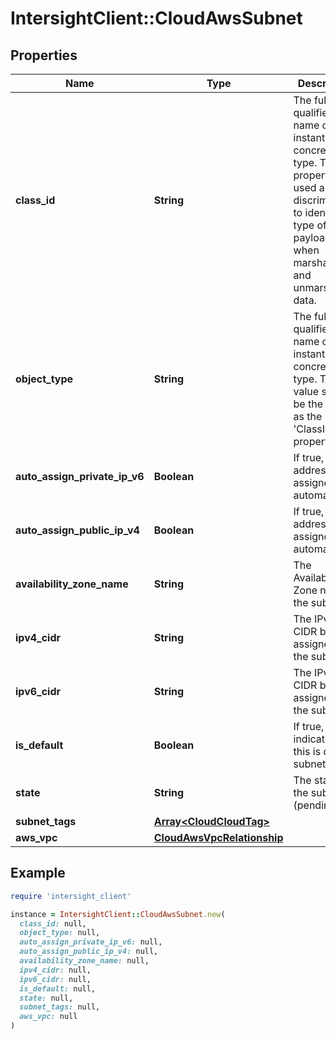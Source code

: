 # IntersightClient::CloudAwsSubnet

## Properties

| Name | Type | Description | Notes |
| ---- | ---- | ----------- | ----- |
| **class_id** | **String** | The fully-qualified name of the instantiated, concrete type. This property is used as a discriminator to identify the type of the payload when marshaling and unmarshaling data. | [default to &#39;cloud.AwsSubnet&#39;] |
| **object_type** | **String** | The fully-qualified name of the instantiated, concrete type. The value should be the same as the &#39;ClassId&#39; property. | [default to &#39;cloud.AwsSubnet&#39;] |
| **auto_assign_private_ip_v6** | **Boolean** | If true, Ipv4 address is assigned automatically. | [optional][readonly] |
| **auto_assign_public_ip_v4** | **Boolean** | If true, Ipv4 address is assigned automatically. | [optional][readonly] |
| **availability_zone_name** | **String** | The Availability Zone name of the subnet. | [optional][readonly] |
| **ipv4_cidr** | **String** | The IPv4 CIDR block assigned to the subnet.. | [optional][readonly] |
| **ipv6_cidr** | **String** | The IPv6 CIDR block assigned to the subnet.. | [optional][readonly] |
| **is_default** | **Boolean** | If true, indicates that this is default subnet. | [optional][readonly] |
| **state** | **String** | The state of the subnet (pending | available). | [optional][readonly] |
| **subnet_tags** | [**Array&lt;CloudCloudTag&gt;**](CloudCloudTag.md) |  | [optional] |
| **aws_vpc** | [**CloudAwsVpcRelationship**](CloudAwsVpcRelationship.md) |  | [optional] |

## Example

```ruby
require 'intersight_client'

instance = IntersightClient::CloudAwsSubnet.new(
  class_id: null,
  object_type: null,
  auto_assign_private_ip_v6: null,
  auto_assign_public_ip_v4: null,
  availability_zone_name: null,
  ipv4_cidr: null,
  ipv6_cidr: null,
  is_default: null,
  state: null,
  subnet_tags: null,
  aws_vpc: null
)
```

